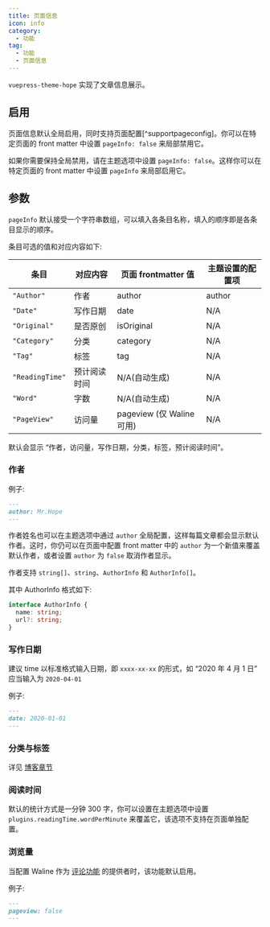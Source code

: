 ```yaml
---
title: 页面信息
icon: info
category:
  - 功能
tag:
  - 功能
  - 页面信息
---
```


`vuepress-theme-hope` 实现了文章信息展示。

<!-- more -->

## 启用

页面信息默认全局启用，同时支持页面配置[^supportpageconfig]。你可以在特定页面的 front matter 中设置 `pageInfo: false` 来局部禁用它。

如果你需要保持全局禁用，请在主题选项中设置 `pageInfo: false`。这样你可以在特定页面的 front matter 中设置 `pageInfo` 来局部启用它。

## 参数 <Badge text="支持页面配置" />

`pageInfo` 默认接受一个字符串数组，可以填入各条目名称，填入的顺序即是各条目显示的顺序。

条目可选的值和对应内容如下:

| 条目            | 对应内容     | 页面 frontmatter 值     | 主题设置的配置项        |
| --------------- | ------------ | ----------------------- | ----------------------- |
| `"Author"`      | 作者         | author                  | author                  |
| `"Date"`        | 写作日期     | date                    | N/A                     |
| `"Original"`    | 是否原创     | isOriginal              | N/A                     |
| `"Category"`    | 分类         | category                | N/A                     |
| `"Tag"`         | 标签         | tag                     | N/A                     |
| `"ReadingTime"` | 预计阅读时间 | N/A(自动生成)           | N/A                     |
| `"Word"`        | 字数         | N/A(自动生成)           | N/A                     |
| `"PageView"`    | 访问量       | pageview (仅 Waline 可用)  | N/A                     |

默认会显示 “作者，访问量，写作日期，分类，标签，预计阅读时间”。

### 作者 <Badge text="支持页面配置" />

例子:

```md
---
author: Mr.Hope
---
```

作者姓名也可以在主题选项中通过 `author` 全局配置，这样每篇文章都会显示默认作者。这时，你仍可以在页面中配置 front matter 中的 `author` 为一个新值来覆盖默认作者，或者设置 `author` 为 `false` 取消作者显示。

作者支持 `string[]`、`string`、`AuthorInfo` 和 `AuthorInfo[]`。

其中 AuthorInfo 格式如下:

```ts
interface AuthorInfo {
  name: string;
  url?: string;
}
```

### 写作日期

建议 time 以标准格式输入日期，即 `xxxx-xx-xx` 的形式，如 “2020 年 4 月 1 日” 应当输入为 `2020-04-01`

例子:

```md
---
date: 2020-01-01
---
```

### 分类与标签

详见 [博客章节](../blog/category-and-tags.md)

### 阅读时间

默认的统计方式是一分钟 300 字，你可以设置在主题选项中设置 `plugins.readingTime.wordPerMinute` 来覆盖它，该选项不支持在页面单独配置。

### 浏览量 <Badge text="支持页面配置" />

当配置 Waline 作为 [评论功能](comment.md) 的提供者时，该功能默认启用。

例子:

```md
---
pageview: false
---
```

